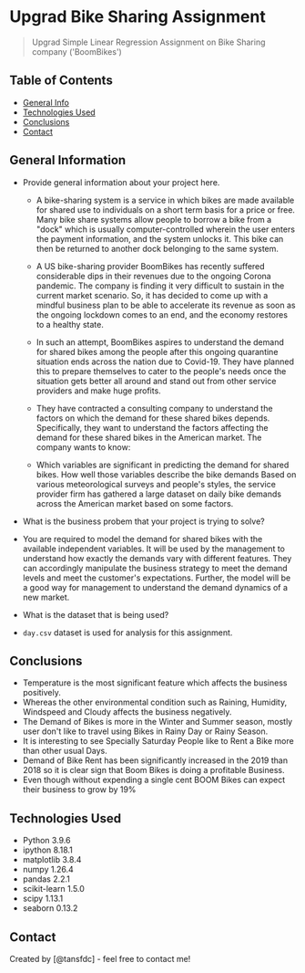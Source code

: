 # Upgrad Bike Sharing Assignment
> Upgrad Simple Linear Regression Assignment on Bike Sharing company ('BoomBikes')


## Table of Contents
* [General Info](#general-information)
* [Technologies Used](#technologies-used)
* [Conclusions](#conclusions)
* [Contact](#Contact)

<!-- You can include any other section that is pertinent to your problem -->

## General Information
- Provide general information about your project here.
    - A bike-sharing system is a service in which bikes are made available for shared use to individuals on a short term basis for a price or free. Many bike share systems allow people to borrow a bike from a "dock" which is usually computer-controlled wherein the user enters the payment information, and the system unlocks it. This bike can then be returned to another dock belonging to the same system.

    - A US bike-sharing provider BoomBikes has recently suffered considerable dips in their revenues due to the ongoing Corona pandemic. The company is finding it very difficult to sustain in the current market scenario. So, it has decided to come up with a mindful business plan to be able to accelerate its revenue as soon as the ongoing lockdown comes to an end, and the economy restores to a healthy state. 

    - In such an attempt, BoomBikes aspires to understand the demand for shared bikes among the people after this ongoing quarantine situation ends across the nation due to Covid-19. They have planned this to prepare themselves to cater to the people's needs once the situation gets better all around and stand out from other service providers and make huge profits.

    - They have contracted a consulting company to understand the factors on which the demand for these shared bikes depends. Specifically, they want to understand the factors affecting the demand for these shared bikes in the American market. The company wants to know:

    - Which variables are significant in predicting the demand for shared bikes.
    How well those variables describe the bike demands
    Based on various meteorological surveys and people's styles, the service provider firm has gathered a large dataset on daily bike demands across the American market based on some factors. 

- What is the business probem that your project is trying to solve?
- You are required to model the demand for shared bikes with the available independent variables. It will be used by the management to understand how exactly the demands vary with different features. They can accordingly manipulate the business strategy to meet the demand levels and meet the customer's expectations. Further, the model will be a good way for management to understand the demand dynamics of a new market. 

- What is the dataset that is being used?
- `day.csv` dataset is used for analysis for this assignment.


## Conclusions
- Temperature is the most significant feature which affects the business positively.
- Whereas the other environmental condition such as Raining, Humidity, Windspeed and Cloudy affects the business negatively.
- The Demand of Bikes is more in the Winter and Summer season, mostly user don't like to travel using Bikes in Rainy Day or Rainy Season.
- It is interesting to see Specially Saturday People like to Rent a Bike more than other usual Days.
- Demand of Bike Rent has been significantly increased in the 2019 than 2018 so it is clear sign that Boom Bikes is doing a profitable Business.
- Even though without expending a single cent BOOM Bikes can expect their business to grow by 19%


## Technologies Used
- Python 3.9.6
- ipython 8.18.1
- matplotlib  3.8.4
- numpy 1.26.4
- pandas 2.2.1
- scikit-learn 1.5.0
- scipy  1.13.1
- seaborn 0.13.2


## Contact
Created by [@tansfdc] - feel free to contact me!